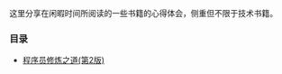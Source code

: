 这里分享在闲暇时间所阅读的一些书籍的心得体会，侧重但不限于技术书籍。
### 目录
- [程序员修炼之道(第2版)](https://github.com/fengzhensheng/ReadingNotes/src/content1.md)
